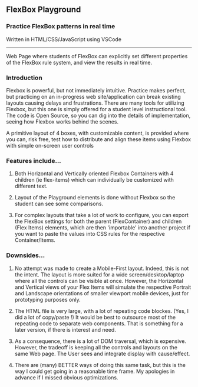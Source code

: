 ## FlexBox Playground

### Practice FlexBox patterns in real time

Written in HTML/CSS/JavaScript using VSCode

---

Web Page where students of FlexBox can explicitly set different properties of the FlexBox rule system, and view the results in real time.

### Introduction

Flexbox is powerful, but not immediately intuitive.   Practice makes perfect, but practicing on an in-progress web site/application can break existing layouts causing delays and frustrations.   There are many tools for utilizing Flexbox, but this one is simply offered for a student level instructional tool.   The code is Open Source, so you can dig into the details of implementation, seeing how Flexbox works behind the scenes.   

A primitive layout of 4 boxes, with customizable content, is provided where you can, risk free, test how to distribute and align these items using Flexbox with simple on-screen user controls

### Features include...

1. Both Horizontal and Vertically oriented Flexbox Containers with 4 
children (ie flex-items) which can individually be customized with different text.

2. Layout of the Playground elements is done without Flexbox so the student can see some comparisons.

3. For complex layouts that take a lot of work to configure, you can export the FlexBox settings for both the parent (FlexContainer) and children (Flex Items) elements, which are then 'importable' into another project if you want to paste the values into CSS rules for the respective Container/Items.   

### Downsides...

1.  No attempt was made to create a Mobile-First layout.   Indeed, this is not the intent.   The layout is more suited for a wide screen/desktop/laptop where all the controls can be visible at once.   However, the Horizontal and Vertical views of your Flex Items will simulate the respective Portrait and Landscape orientations of smaller viewport mobile devices, just for prototyping purposes only.

2.  The HTML file is very large, with a lot of repeating code blockes. (Yes, I did a lot of copy/paste !) It would be best to outsource most of the repeating code to separate web components.   That is something for a later version, if there is interest and need.

3.  As a consequence, there is a lot of DOM traversal, which is expensive.   However, the tradeoff is keeping all the controls and layouts on the same Web page.   The User sees and integrate display with cause/effect.

4.  There are (many) BETTER ways of doing this same task, but this is the way I could get going in a reasonable time frame.   My apologies in advance if I missed obvious optimizations.